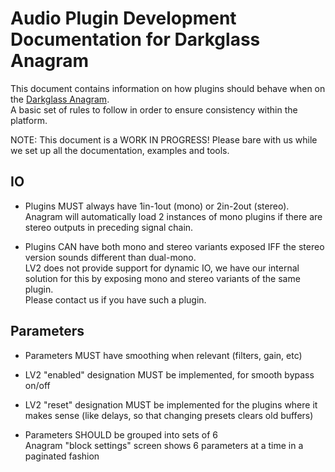 # Audio Plugin Development Documentation for Darkglass Anagram

This document contains information on how plugins should behave when on the [Darkglass Anagram](https://www.darkglass.com/products/anagram/).  
A basic set of rules to follow in order to ensure consistency within the platform.

NOTE: This document is a WORK IN PROGRESS! Please bare with us while we set up all the documentation, examples and tools.

## IO

- Plugins MUST always have 1in-1out (mono) or 2in-2out (stereo).  
  Anagram will automatically load 2 instances of mono plugins if there are stereo outputs in preceding signal chain.

- Plugins CAN have both mono and stereo variants exposed IFF the stereo version sounds different than dual-mono.  
  LV2 does not provide support for dynamic IO, we have our internal solution for this by exposing mono and stereo variants of the same plugin.  
  Please contact us if you have such a plugin.

## Parameters

- Parameters MUST have smoothing when relevant (filters, gain, etc)

- LV2 "enabled" designation MUST be implemented, for smooth bypass on/off

- LV2 "reset" designation MUST be implemented for the plugins where it makes sense (like delays, so that changing presets clears old buffers)

- Parameters SHOULD be grouped into sets of 6  
  Anagram "block settings" screen shows 6 parameters at a time in a paginated fashion
